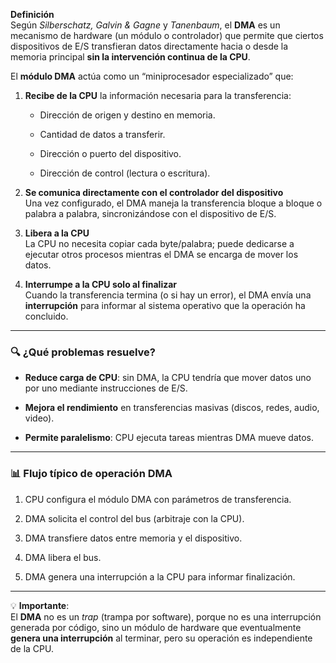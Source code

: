 **Definición**  
Según _Silberschatz, Galvin & Gagne_ y _Tanenbaum_, el **DMA** es un mecanismo de hardware (un módulo o controlador) que permite que ciertos dispositivos de E/S transfieran datos directamente hacia o desde la memoria principal **sin la intervención continua de la CPU**.

El **módulo DMA** actúa como un “miniprocesador especializado” que:

1. **Recibe de la CPU** la información necesaria para la transferencia:
    
    - Dirección de origen y destino en memoria.
        
    - Cantidad de datos a transferir.
        
    - Dirección o puerto del dispositivo.
        
    - Dirección de control (lectura o escritura).
        
2. **Se comunica directamente con el controlador del dispositivo**  
    Una vez configurado, el DMA maneja la transferencia bloque a bloque o palabra a palabra, sincronizándose con el dispositivo de E/S.
    
3. **Libera a la CPU**  
    La CPU no necesita copiar cada byte/palabra; puede dedicarse a ejecutar otros procesos mientras el DMA se encarga de mover los datos.
    
4. **Interrumpe a la CPU solo al finalizar**  
    Cuando la transferencia termina (o si hay un error), el DMA envía una **interrupción** para informar al sistema operativo que la operación ha concluido.
    

---

### 🔍 **¿Qué problemas resuelve?**

- **Reduce carga de CPU**: sin DMA, la CPU tendría que mover datos uno por uno mediante instrucciones de E/S.
    
- **Mejora el rendimiento** en transferencias masivas (discos, redes, audio, video).
    
- **Permite paralelismo**: CPU ejecuta tareas mientras DMA mueve datos.
    

---

### 📊 **Flujo típico de operación DMA**

1. CPU configura el módulo DMA con parámetros de transferencia.
    
2. DMA solicita el control del bus (arbitraje con la CPU).
    
3. DMA transfiere datos entre memoria y el dispositivo.
    
4. DMA libera el bus.
    
5. DMA genera una interrupción a la CPU para informar finalización.
    

---

💡 **Importante**:  
El **DMA** no es un _trap_ (trampa por software), porque no es una interrupción generada por código, sino un módulo de hardware que eventualmente **genera una interrupción** al terminar, pero su operación es independiente de la CPU.